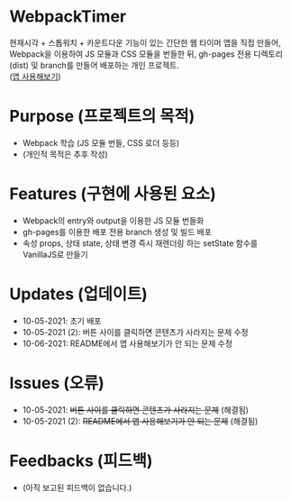 # WebpackTimer
현재시각 + 스톱워치 + 카운트다운 기능이 있는 간단한 웹 타이머 앱을 직접 만들어, Webpack을 이용하여 JS 모듈과 CSS 모듈을 번들한 뒤, gh-pages 전용 디렉토리(dist) 및 branch를 만들어 배포하는 개인 프로젝트.   
([앱 사용해보기](https://kuman514.github.io/WebpackTimer/))

# Purpose (프로젝트의 목적)
- Webpack 학습 (JS 모듈 번들, CSS 로더 등등)
- (개인적 목적은 추후 작성)

# Features (구현에 사용된 요소)
- Webpack의 entry와 output을 이용한 JS 모듈 번들화
- gh-pages를 이용한 배포 전용 branch 생성 및 빌드 배포
- 속성 props, 상태 state, 상태 변경 즉시 재렌더링 하는 setState 함수를 VanillaJS로 만들기

# Updates (업데이트)
- 10-05-2021: 초기 배포
- 10-05-2021 (2): 버튼 사이를 클릭하면 콘텐츠가 사라지는 문제 수정
- 10-06-2021: README에서 앱 사용해보기가 안 되는 문제 수정

# Issues (오류)
- 10-05-2021: ~~버튼 사이를 클릭하면 콘텐츠가 사라지는 문제~~ (해결됨)
- 10-05-2021 (2): ~~README에서 앱 사용해보기가 안 되는 문제~~ (해결됨)

# Feedbacks (피드백)
- (아직 보고된 피드백이 없습니다.)
